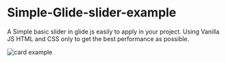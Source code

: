 # Simple-Glide-slider-example
A Simple basic slider in glide js easily to apply in your project.
Using Vanilla JS HTML and CSS only to get the best performance as possible.

![card example](https://user-images.githubusercontent.com/88346250/233877985-b0bae62e-069a-4aa5-bf80-4d0ffc3310fb.png)
